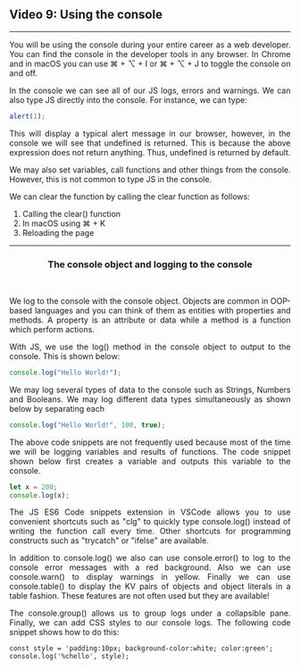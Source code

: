 <h2>Video 9: Using the console</h2>

---

<p align = "justify">
You will be using the console during your entire career as a web developer. You can find the console in the developer tools in any browser. In Chrome and in macOS you can use ⌘ + ⌥ + I or ⌘ + ⌥ + J to toggle the console on and off. 
</p>

<p align = "justify">
In the console we can see all of our JS logs, errors and warnings. We can also type JS directly into the console. For instance, we can type:
</p>

```js
alert(1);
```

<p align = "justify">
This will display a typical alert message in our browser, however, in the console we will see that undefined is returned. This is because the above expression does not return anything. Thus, undefined is returned by default.
</p>

<p align = "justify">
We may also set variables, call functions and other things from the console. However, this is not common to type JS in the console.
</p>

<p align = "justify">
We can clear the function by calling the clear function as follows:
</p>

<ol>
    <li>Calling the clear() function</li>
    <li>In macOS using ⌘ + K </li>
    <li>Reloading the page </li>
</ol>

---

<h3 align = "center">The console object and logging to the console</h3>
<br>
<p align = "justify">
We log to the console with the console object. Objects are common in OOP-based languages and you can think of them as entities with properties and methods. A property is an attribute or data while a method is a function which perform actions.
</p>
<p align = "justify">
With JS, we use the log() method in the console object to output to the console. This is shown below:
</p>

```js
console.log("Hello World!");
```

<p align = "justify">
We may log several types of data to the console such as Strings, Numbers and Booleans. We may log different data types simultaneously as shown below by separating each 
</p>

```js
console.log("Hello World!", 100, true);
```

<p align = "justify">
The above code snippets are not frequently used because most of the time we will be logging variables and results of functions. The code snippet shown below first creates a variable and outputs this variable to the console.
</p>

```js
let x = 200;
console.log(x);
```

<p align = "justify">
The JS ES6 Code snippets extension in VSCode allows you to use convenient shortcuts such as "clg" to quickly type console.log() instead of writing the function call every time. Other shortcuts for programming constructs such as "trycatch" or "ifelse" are available.
</p>

<p align = "justify">
In addition to console.log() we also can use console.error() to log to the console error messages with a red background. Also we can use console.warn() to display warnings in yellow. Finally we can use console.table() to display the KV pairs of objects and object literals in a table fashion. These features are not often used but they are available!
</p>

<p align = "justify">
The console.group() allows us to group logs under a collapsible pane. Finally, we can add CSS styles to our console logs. The following code snippet shows how to do this: 
</p>

```
const style = 'padding:10px; background-color:white; color:green';
console.log('%chello', style);
```